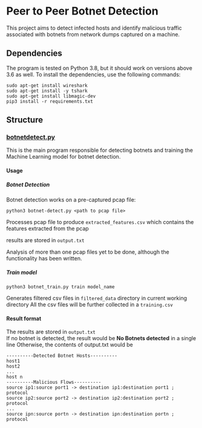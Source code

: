 # Peer to Peer Botnet Detection

This project aims to detect infected hosts and identify malicious traffic associated with botnets from network dumps captured on a machine.

## Dependencies

The program is tested on Python 3.8, but it should work on versions above 3.6 as well. To install the dependencies, use the following commands:
```
sudo apt-get install wireshark
sudo apt-get install -y tshark
sudo apt-get install libmagic-dev
pip3 install -r requirements.txt
```


## Structure

### [botnetdetect.py](botnetdetect.py)

This is the main program responsible for detecting botnets and training the Machine Learning model for botnet detection.

#### Usage

##### Botnet Detection

Botnet detection works on a pre-captured pcap file:

`python3 botnet-detect.py <path to pcap file>`

Processes pcap file to produce `extracted_features.csv` which contains the features extracted from the pcap

results are stored in `output.txt`

Analysis of more than one pcap files yet to be done, although the functionality has been written.  

##### Train model
`python3 botnet_train.py train model_name`

Generates filtered csv files in `filtered_data` directory in current working directory
All the csv files will be further collected in a `training.csv`

#### Result format
The results are stored in `output.txt`  
If no botnet is detected, the result would be 
**No Botnets detected** in a single line
Otherwise, the contents of output.txt would be 

```
----------Detected Botnet Hosts----------
host1  
host2  
...  
host n  
----------Malicious Flows----------
source ip1:source port1 -> destination ip1:destination port1 ; protocol  
source ip2:source port2 -> destination ip2:destination port2 ; protocol  
...  
source ipn:source portn -> destination ipn:destination portn ; protocol  
```
